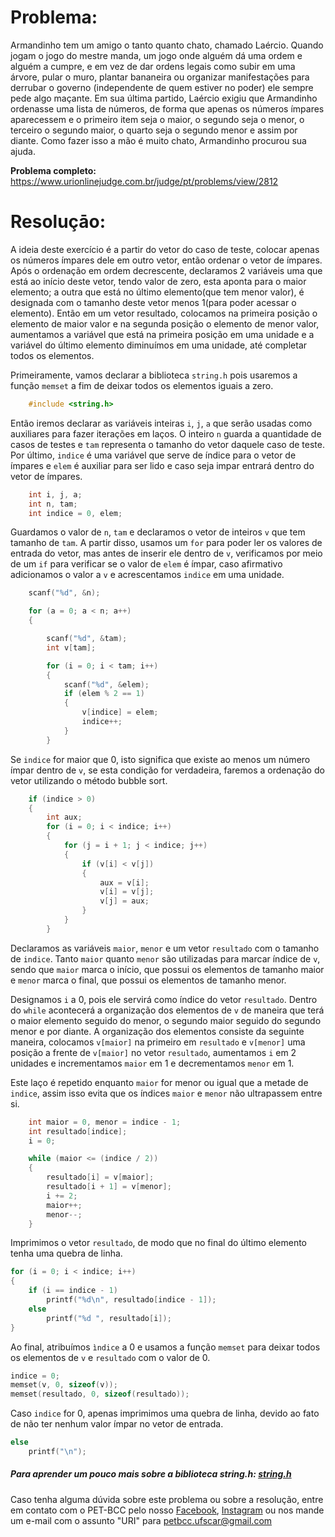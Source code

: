 # Problema:

Armandinho tem um amigo o tanto quanto chato, chamado Laércio. Quando jogam o jogo do mestre manda, um jogo onde alguém dá uma ordem e alguém a cumpre, e em vez de dar ordens legais como subir em uma árvore, pular o muro, plantar bananeira ou organizar manifestações para derrubar o governo (independente de quem estiver no poder) ele sempre pede algo maçante. Em sua última partido, Laércio exigiu que Armandinho ordenasse uma lista de números, de forma que apenas os números ímpares aparecessem e o primeiro item seja o maior, o segundo seja o menor, o terceiro o segundo maior, o quarto seja o segundo menor e assim por diante. Como fazer isso a mão é muito chato, Armandinho procurou sua ajuda.

**Problema completo:** https://www.urionlinejudge.com.br/judge/pt/problems/view/2812

# Resoluçāo:

A ideia deste exercício é a partir do vetor do caso de teste, colocar apenas os números ímpares dele em outro vetor, então ordenar o vetor de ímpares. Após o ordenação em ordem decrescente, declaramos 2 variáveis uma que está ao início deste vetor, tendo valor de zero, esta aponta para o maior elemento; a outra que está no último elemento(que tem menor valor), é designada com o tamanho deste vetor menos 1(para poder acessar o elemento). Então em um vetor resultado, colocamos na primeira posição o elemento de maior valor e na segunda posição o elemento de menor valor, aumentamos a variável que está na primeira posição em uma unidade e a variável do último elemento diminuímos em uma unidade, até completar todos os elementos.

Primeiramente, vamos declarar a biblioteca `string.h` pois usaremos a função `memset` a fim de deixar todos os elementos iguais a zero.

```c
    #include <string.h>
```

Então iremos declarar as variáveis inteiras `i`, `j`, `a` que serão usadas como auxiliares para fazer iterações em laços. O inteiro `n` guarda a quantidade de casos de testes e `tam` representa o tamanho do vetor daquele caso de teste. Por último, `indice` é uma variável que serve de índice para o vetor de ímpares e `elem` é auxiliar para ser lido e caso seja impar entrará dentro do vetor de ímpares.
```c
    int i, j, a;
    int n, tam;
    int indice = 0, elem;
```

Guardamos o valor de `n`, `tam` e declaramos o vetor de inteiros `v` que tem tamanho de `tam`. A partir disso, usamos um `for` para poder ler os valores de entrada do vetor, mas antes de inserir ele dentro de `v`, verificamos por meio de um `if` para verificar se o valor de `elem` é ímpar, caso afirmativo adicionamos o valor a `v` e acrescentamos `indice` em uma unidade.

```c
    scanf("%d", &n);

    for (a = 0; a < n; a++)
    {

        scanf("%d", &tam);
        int v[tam];

        for (i = 0; i < tam; i++)
        {
            scanf("%d", &elem);
            if (elem % 2 == 1)
            {
                v[indice] = elem;
                indice++;
            }
        }
```

Se `indice` for maior que 0, isto significa que existe ao menos um número ímpar dentro de `v`, se esta condição for verdadeira, faremos a ordenação do vetor utilizando o método bubble sort.

```c
    if (indice > 0)
    {
        int aux;
        for (i = 0; i < indice; i++)
        {
            for (j = i + 1; j < indice; j++)
            {
                if (v[i] < v[j])
                {
                    aux = v[i];
                    v[i] = v[j];
                    v[j] = aux;
                }
            }
        }
```

Declaramos as variáveis `maior`, `menor` e um vetor `resultado` com o tamanho de `indice`. Tanto `maior` quanto `menor` são utilizadas para marcar índice de `v`, sendo que `maior` marca o início, que possui os elementos de tamanho maior e `menor` marca o final, que possui os elementos de tamanho menor.

Designamos `i` a 0, pois ele servirá como índice do vetor `resultado`. Dentro do `while` acontecerá a organização dos elementos de `v` de maneira que terá o maior elemento seguido do menor, o segundo maior seguido do segundo menor e por diante. A organização dos elementos consiste da seguinte maneira, colocamos `v[maior]` na primeiro em `resultado` e `v[menor]` uma posição a frente de `v[maior]` no vetor `resultado`, aumentamos `i` em 2 unidades e incrementamos `maior` em 1 e decrementamos `menor` em 1.

Este laço é repetido enquanto `maior` for menor ou igual que a metade de `indice`, assim isso evita que os índices `maior` e `menor` não ultrapassem entre si.


```c
    int maior = 0, menor = indice - 1;
    int resultado[indice];
    i = 0;

    while (maior <= (indice / 2))
    {
        resultado[i] = v[maior];
        resultado[i + 1] = v[menor];
        i += 2;
        maior++;
        menor--;
    }
```

Imprimimos o vetor `resultado`, de modo que no final do último elemento tenha uma quebra de linha.

```c
for (i = 0; i < indice; i++)
{
    if (i == indice - 1)
        printf("%d\n", resultado[indice - 1]);
    else
        printf("%d ", resultado[i]);
}
```

Ao final, atribuímos `ìndice` a 0 e usamos a função `memset` para deixar todos os elementos de `v` e `resultado` com o valor de 0.

```c
indice = 0;
memset(v, 0, sizeof(v));
memset(resultado, 0, sizeof(resultado));

```
Caso `indice` for 0, apenas imprimimos uma quebra de linha, devido ao fato de não ter nenhum valor ímpar no vetor de entrada.
```c
else
    printf("\n");
```

##### Para aprender um pouco mais sobre a biblioteca string.h: [string.h](http://linguagemc.com.br/a-biblioteca-string-h/)
 
Caso tenha alguma dúvida sobre este problema ou sobre a resolução, entre em contato com o PET-BCC pelo nosso
[Facebook](https://www.facebook.com/petbcc/),
[Instagram](https://www.instagram.com/petbcc.ufscar/)
ou nos mande um e-mail com o assunto "URI" para  petbcc.ufscar@gmail.com
